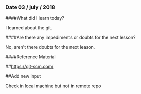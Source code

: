 ### Date 03 / july / 2018

####What did I learn today?

I learned about the git.


####Are there any impediments or doubts for the next lesson?

No, aren't there doubts for the next leason.


####Reference Material

##https://git-scm.com/


##Add new input

Check in local machine but not in remote repo
